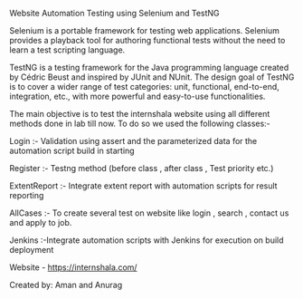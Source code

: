 Website Automation Testing using Selenium and TestNG

Selenium is a portable framework for testing web applications. Selenium provides a playback tool for authoring functional tests without the need to learn a test scripting language.

TestNG is a testing framework for the Java programming language created by Cédric Beust and inspired by JUnit and NUnit. 
The design goal of TestNG is to cover a wider range of test categories: unit, functional, end-to-end, integration, etc., with more powerful and easy-to-use functionalities.

The main objective is to test the internshala website using all different methods done in lab till now. To do so we used the following classes:-

Login :- Validation using assert and the parameterized data for the automation script build in starting

Register :- Testng method (before class , after class , Test priority etc.)

ExtentReport :- Integrate extent report with automation scripts for result reporting

AllCases :- To create several test on website like login , search , contact us and apply to job.

Jenkins :-Integrate automation scripts with Jenkins for execution on build deployment 


Website - https://internshala.com/

Created by: 
Aman and Anurag
